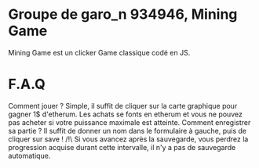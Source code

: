 # Groupe de garo_n 934946, Mining Game
Mining Game est un clicker Game classique codé en JS. 

# F.A.Q
Comment jouer ? 
    Simple, il suffit de cliquer sur la carte graphique pour gagner 1$ d'etherum. Les achats se fonts en etherum et vous ne pouvez pas acheter si votre puissance maximale est atteinte. 
Comment enregistrer sa partie ? 
    Il suffit de donner un nom dans le formulaire à gauche,
    puis de cliquer sur save !
    /!\ Si vous avancez après la sauvegarde, vous perdrez la progression acquise durant cette intervalle, il n'y a pas de sauvegarde automatique.


